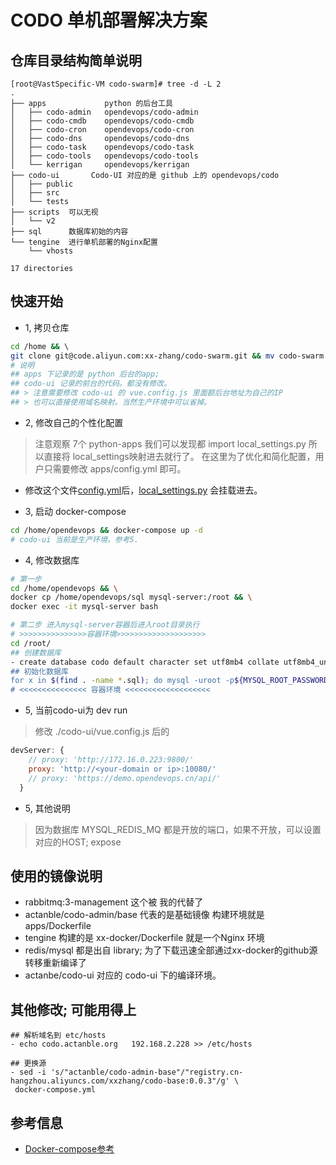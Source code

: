 # CODO 单机部署解决方案

## 仓库目录结构简单说明
```
[root@VastSpecific-VM codo-swarm]# tree -d -L 2
.
├── apps             python 的后台工具
│   ├── codo-admin   opendevops/codo-admin
│   ├── codo-cmdb    opendevops/codo-cmdb
│   ├── codo-cron    opendevops/codo-cron
│   ├── codo-dns     opendevops/codo-dns
│   ├── codo-task    opendevops/codo-task
│   ├── codo-tools   opendevops/codo-tools
│   └── kerrigan     opendevops/kerrigan
├── codo-ui       Codo-UI 对应的是 github 上的 opendevops/codo
│   ├── public
│   ├── src
│   └── tests
├── scripts  可以无视
│   └── v2
├── sql      数据库初始的内容
└── tengine  进行单机部署的Nginx配置
    └── vhosts

17 directories
```

## 快速开始
- 1, 拷贝仓库
```bash 
cd /home && \ 
git clone git@code.aliyun.com:xx-zhang/codo-swarm.git && mv codo-swarm opendevops
# 说明
## apps 下记录的是 python 后台的app; 
## codo-ui 记录的前台的代码。都没有修改。
## > 注意需要修改 codo-ui 的 vue.config.js 里面额后台地址为自己的IP
## > 也可以直接使用域名映射。当然生产环境中可以省掉。
```
- 2, 修改自己的个性化配置
> 注意观察 7个 python-apps 我们可以发现都 import local_settings.py 所以直接将 local_settings映射进去就行了。
> 在这里为了优化和简化配置，用户只需要修改 apps/config.yml 即可。
- 修改这个文件[config.yml](./apps/config.yml)后，[local_settings.py](./apps/local_settings.py) 会挂载进去。

- 3, 启动 docker-compose 
```bash 
cd /home/opendevops && docker-compose up -d 
# codo-ui 当前是生产环境，参考5.
```

- 4, 修改数据库
```bash 
# 第一步
cd /home/opendevops && \
docker cp /home/opendevops/sql mysql-server:/root && \
docker exec -it mysql-server bash 

# 第二步 进入mysql-server容器后进入root目录执行
# >>>>>>>>>>>>>>>容器环境>>>>>>>>>>>>>>>>>>>>
cd /root/
## 创建数据库
- create database codo default character set utf8mb4 collate utf8mb4_unicode_ci;"
## 初始化数据库
for x in $(find . -name *.sql); do mysql -uroot -p${MYSQL_ROOT_PASSWORD} codo < $x; done
# <<<<<<<<<<<<<<< 容器环境 <<<<<<<<<<<<<<<<<<<
```
- 5, 当前codo-ui为 dev run 
> 修改 ./codo-ui/vue.config.js 后的 
```javascript
devServer: {
    // proxy: 'http://172.16.0.223:9800/'
    proxy: 'http://<your-domain or ip>:10080/'
    // proxy: 'https://demo.opendevops.cn/api/'
  }
```

- 5, 其他说明
> 因为数据库 MYSQL_REDIS_MQ 都是开放的端口，如果不开放，可以设置对应的HOST; expose
 
## 使用的镜像说明
- rabbitmq:3-management 这个被 我的代替了
- actanble/codo-admin/base 代表的是基础镜像 构建环境就是 apps/Dockerfile 
- tengine 构建的是 xx-docker/Dockerfile 就是一个Nginx 环境
- redis/mysql 都是出自 library; 为了下载迅速全部通过xx-docker的github源转移重新编译了
- actanbe/codo-ui 对应的 codo-ui 下的编译环境。

## 其他修改; 可能用得上
```
## 解析域名到 etc/hosts 
- echo codo.actanble.org   192.168.2.228 >> /etc/hosts 

## 更换源
- sed -i 's/"actanble/codo-admin-base"/"registry.cn-hangzhou.aliyuncs.com/xxzhang/codo-base:0.0.3"/g' \
 docker-compose.yml  
```
## 参考信息
- [Docker-compose参考](https://github.com/zabbix/zabbix-docker/blob/4.2/docker-compose_v3_alpine_mysql_latest.yaml)